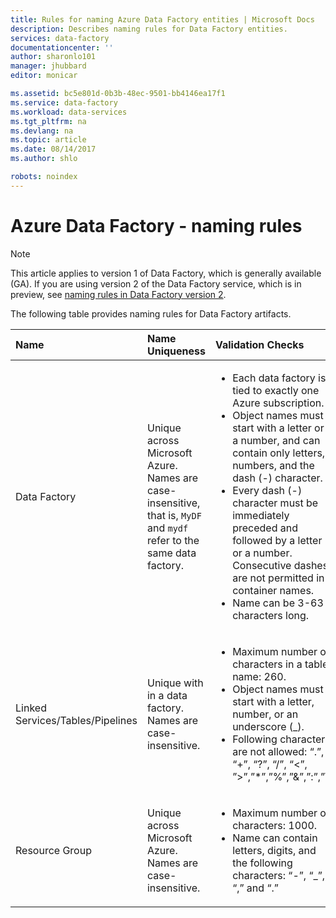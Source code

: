 ```yaml
---
title: Rules for naming Azure Data Factory entities | Microsoft Docs
description: Describes naming rules for Data Factory entities.
services: data-factory
documentationcenter: ''
author: sharonlo101
manager: jhubbard
editor: monicar

ms.assetid: bc5e801d-0b3b-48ec-9501-bb4146ea17f1
ms.service: data-factory
ms.workload: data-services
ms.tgt_pltfrm: na
ms.devlang: na
ms.topic: article
ms.date: 08/14/2017
ms.author: shlo

robots: noindex
---
```

# Azure Data Factory - naming rules
> [!NOTE]
> This article applies to version 1 of Data Factory, which is generally available (GA). If you are using version 2 of the Data Factory service, which is in preview, see [naming rules in Data Factory version 2](../naming-rules.md).

The following table provides naming rules for Data Factory artifacts.

| Name | Name Uniqueness | Validation Checks |
|:--- |:--- |:--- |
| Data Factory |Unique across Microsoft Azure. Names are case-insensitive, that is, `MyDF` and `mydf` refer to the same data factory. |<ul><li>Each data factory is tied to exactly one Azure subscription.</li><li>Object names must start with a letter or a number, and can contain only letters, numbers, and the dash (-) character.</li><li>Every dash (-) character must be immediately preceded and followed by a letter or a number. Consecutive dashes are not permitted in container names.</li><li>Name can be 3-63 characters long.</li></ul> |
| Linked Services/Tables/Pipelines |Unique with in a data factory. Names are case-insensitive. |<ul><li>Maximum number of characters in a table name: 260.</li><li>Object names must start with a letter, number, or an underscore (_).</li><li>Following characters are not allowed: “.”, “+”, “?”, “/”, “<”, ”>”,”*”,”%”,”&”,”:”,”\\”</li></ul> |
| Resource Group |Unique across Microsoft Azure. Names are case-insensitive. |<ul><li>Maximum number of characters: 1000.</li><li>Name can contain letters, digits, and the following characters: “-”, “_”, “,” and “.”</li></ul> |


